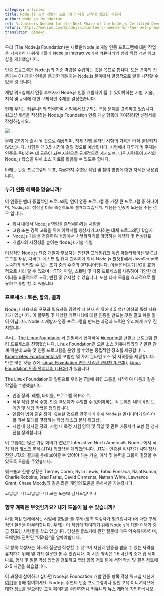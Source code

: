 ```yaml
---
category: articles
title: Node.js 공식 개발자 프로그램의 다음 단계에 필요한 지원자
author: Node.js Foundation
ref: Volunteers Needed for the Next Phase of the Node.js Certified Developer Program
refurl: https://medium.com/@nodejs/volunteers-needed-for-the-next-phase-of-the-node-js-certified-developer-program-eeb631effc49#.tzasgab43
translator: pineoc
---
```

<!--
We (The Node.js Foundation) held an in-person development workshop with the community at Node.js Interactive in November to accelerate work on the new Node.js Certified Developer program.
-->
우리 (The Node.js Foundation)는 새로운 Node.js 개발 인증 프로그램에 대한 작업을 가속화하기 위해 11월에 Node.js Interactive에서 커뮤니티와 함께 직접 개발 워크샵을 개최했습니다.

<!--
The certification program aims to establish a baseline competency in Node.js. While not an expert in all areas, developers who pass the certification will be able to hit the ground running with Node.js.
-->
인증 프로그램은 Node.js의 기준 역량을 수립하는 것을 목표로 합니다. 모든 분야의 전문가는 아니지만 인증을 통과한 개발자는 Node.js 분야에서 열정적으로 일을 시작할 수 있을 것 입니다.

<!--
In the in-person development workshop, those involved in the program determined specific topics for the exam and the skills, knowledge and abilities a certified candidate should be able to demonstrate to become a Node.js Certified Developer.
-->
개발 워크샵에서 인증 후보자가 Node.js 인증 개발자가 될 수 있어야하는 시험, 기술, 지식 및 능력에 대한 구체적인 주제를 결정했습니다.

<!--
Currently we are working with the community to determine specific questions that will be asked on the exam. To contribute to the Node.js Foundation Certification Development Item Writing Workshop Sessions, fill out this application.
-->
현재 우리는 커뮤니티와 협력하여 시험에서 요구되는 특정 문제를 고려하고 있습니다. 워크샵 세션을 작성하는 Node.js Foundation 인증 개발 항목에 기여하려면 신청서를 작성하십시오.

![](https://cdn-images-1.medium.com/max/800/1*42wGvCqcxEx2UO2g6OFZyw.jpeg)

<!--
Expected to launch in Q2 this year, pricing for the self-paced, online exam is still to be determined. The exam is expected to take about 3.5 hours. The topics that will be covered on the exam will be published publically as will resources to help prepare for the certification, allowing others to leverage the source materials for their own Node.js learning.
-->
올해 2분기에 출시 될 것으로 예상되며, 자체 진행 온라인 시험의 가격은 아직 결정되지 않았습니다. 시험은 약 3.5 시간이 걸릴 것으로 예상됩니다. 시험에서 다루게 될 주제는 인증을 준비하는 데 도움이 되는 자원으로 공개적으로 게시되며, 다른 사람들이 자신의 Node.js 학습을 위해 소스 자료를 활용할 수 있도록 합니다.

<!--
Below are more details on the goals for the certification program, work that has been done so far and how you can get involved.
-->
아래는 인증 프로그램의 목표, 지금까지 수행된 작업 및 참여 방법에 대한 자세한 내용입니다.

<!--
### Who Benefits from the Certification?
-->
### 누가 인증 혜택을 얻습니까?

<!--
This certification will be one of the biggest vendor-neutral programming language certification programs available and is designed to propel Node.js growth even further. It is intended to help:
- People who need to prove Node.js competency within a company
- Alternative programming learners eager to boost their resume for hiring or career training
- Contractors and consultants hoping to verify their Node.js skills to differentiate themselves in the market
- Identify Node.js skills that will make developers more marketable
-->
이 인증은 벤더 중립적인 프로그래밍 언어 인증 프로그램 중 가장 큰 프로그램 중 하나이며, Node.js의 성장을 더욱 촉진하도록 설계되었습니다. 다음은 인증이 도움을 주는 경우 입니다.
- 회사 내에서 Node.js 역량을 증명해야하는 사람들
- 고용 또는 경력 교육을 위해 이력서를 향상시키고자하는 대체 프로그래밍 학습자
- Node.js 기술을 검증하여 시장에서 차별화하기를 희망하는 계약자 및 컨설턴트
- 개발자의 시장성을 높이는 Node.js 기술 식별

<!--
Ideal Node.js Certified Developer candidates are early intermediate-level engineers who can already work proficiently in JavaScript with the Node.js platform to build, debug, test and maintain secure framework-independent applications and CLI tools. They are capable of handling asynchronous I/O effectively and can efficiently manipulate, transform and persist various data using HTTP, files, streams, and multiple processes. They can also leverage and integrate 3rd party modules effectively.
-->
이상적인 Node.js 인증 개발자 후보자는 안전한 프레임워크 독립 어플리케이션 및 CLI 도구를 작성, 디버그, 테스트 및 유지 관리하기 위해 Node.js 플랫폼에서 JavaScript로 능숙하게 작업할 수 있는 초기 중급 수준의 엔지니어입니다. 이들은 비동기 I/O를 효과적으로 처리 할 수 있으며 HTTP, 파일, 스트림 및 다중 프로세스를 사용하여 다양한 데이터를 효율적으로 조작, 변환 및 유지할 수 있습니다. 또한 타사 모듈을 효과적으로 활용하고 통합 할 수 있습니다.

<!--
### The Process: Debate, Consensus, Outcome
-->
### 프로세스 : 토론, 합의, 결과

<!--
Given the size and needs of Node.js users — there are currently more than 4.5 million active users per month — creating a certification for this platform and diverse community is no small feat. The process and effort in creating the Node.js Certified Developer program is something that we have taken very seriously.
-->
Node.js 사용자의 규모와 필요성을 감안할 때 현재 한 달에 4.5 백만 이상의 활성 사용자가 있습니다. 이 플랫폼 및 다양한 커뮤니티에 대한 인증을 만드는 것은 결코 쉬운 일이 아닙니다. Node.js 개발자 인증 프로그램을 만드는 과정과 노력은 우리에게 매우 진지합니다.

<!--
We worked closely with [The Linux Foundation](https://training.linuxfoundation.org/certification/why-certify-with-us) to create the [blueprint](https://github.com/nodejs/education/blob/master/certification.md#nodejs-certified-developer) and process for administering the program. The Linux Foundation offers a neutral home for running training and certification programs, thanks to its close involvement with the open source community. It offers several online courses and certifications, including [Kubernetes Fundamentals](https://training.linuxfoundation.org/linux-courses/system-administration-training/kubernetes-fundamentals); [Linux Foundation Certified System Administrator (LFCS)](https://training.linuxfoundation.org/certification/lfcs); [Linux Foundation Certified Engineer (LFCE)](https://training.linuxfoundation.org/certification/lfce); among many others.
-->
우리는 [The Linux Foundation](https://training.linuxfoundation.org/certification/why-certify-with-us)과 긴밀하게 협력하여 [blueprint](https://github.com/nodejs/education/blob/master/certification.md#nodejs-certified-developer)를 만들고 프로그램 관리 프로세스를 진행했습니다. Linux Foundation은 오픈 소스 커뮤니티와의 긴밀한 관계 덕분에 교육 및 인증 프로그램을 운영 할 수있는 중립적인 장소를 제공합니다. [Kubernetes Fundamentals](https://training.linuxfoundation.org/linux-courses/system-administration-training/kubernetes-fundamentals)를 포함한 몇 가지 온라인 코스 및 자격증을 제공합니다. 다른 많은 것들 중에, [Linux Foundation 인증 시스템 관리자 (LFCS)](https://training.linuxfoundation.org/certification/lfcs), [Linux Foundation 인증 엔지니어 (LFCE)](https://training.linuxfoundation.org/certification/lfce)가 있습니다.

<!--
As part of its work with The Linux Foundation, we launched a working group in July to:
-->
The Linux Foundation의 일환으로 우리는 7월에 워킹 그룹을 시작하여 다음과 같은 작업을 수행했습니다.

<!--
- Define Certification(s): the number of levels, titles, program goals;
- Conduct Job Task Analysis: to define the domains of work and corresponding task within each domain a certification candidate should be able to perform.
- Define Scope Statement of Certification: Job Task Analysis workshop to determine the basic underpinnings of what a Node.js Engineer needs to know in order to be considered competent;
- Define the Exam Blueprint: containing the specific exams domains and tasks and their relevant weight within the exam.
-->
- 인증 정의: 레벨, 타이틀, 프로그램 목표의 수.
- 직무 작업 분석 수행: 인증 후보자가 수행할 수 있어야하는 각 도메인 내의 작업 도메인 및 해당 작업을 정의합니다.
- 인증의 범위 진술 정의: 유능한 것으로 간주되기 위해 Node.js 엔지니어가 알아야 할 기본 토대를 결정하는 작업 태스크 분석 워크샵.
- 시험 내 청사진 정의: 시험 내 특정 시험 영역 및 작업 및 관련 가중치가 포함 된 청사진을 정의합니다.

<!--
This group has had many virtual meetings and held an in-person Job Task Analysis (JTA) workshop at Node.js Interactive North America. The JTA helped the group determine the skills, knowledge and abilities a certified candidate should be able to demonstrate with the outcome of the JTA being an exam blueprint.
-->
이 그룹에는 많은 가상 회의가 있었고 Interactive North America의 Node.js에서 직접 작업 태스크 분석 (JTA) 워크샵을 개최했습니다. JTA는 인증된 응시자가 시험 청사진인 JTA의 결과를 통해 보여줄 수 있어야 하는 기술, 지식 및 능력을 그룹이 결정할 수 있도록 도움을 주었습니다.

<!--
The workshop and the progress we’ve made is only possible through the help of many individuals in the community: Tierney Coren, Ryan Lewis, Fabio Fonseca, Rajat Kumar, Charlie Robbins, Brad Farias, David Clements, Nathan White, Lawrence Grant, and Chase Moody.
-->
워크숍과 진행 상황은 Tierney Coren, Ryan Lewis, Fabio Fonseca, Rajat Kumar, Charlie Robbins, Brad Farias, David Clements, Nathan White, Lawrence Grant, Chase Moody와 같은 많은 개인의 도움을 통해서만 가능합니다.

<!--
Thank you! Thank you! Thank you for all your help!
-->
고맙습니다! 고맙습니다! 모든 도움에 감사드립니다!

<!--
### What’s Next? Can I Help?
-->
### 향후 계획은 무엇인가요? 내가 도움이 될 수 있습니까?

<!--
The next phase of work will be finalizing the specific questions for the topics that the exam will focus on (item-writers needed!). We are looking for folks who are intermediate to advanced in their understanding of Node.js to get involved in this work. You should be experienced enough to be very comfortable with the question you are writing and know the “gotchas” involved with the domain.
-->
다음 작업 단계에서는 시험에 중점을 둘 주제 (항목 작성자가 필요합니다!)에 대한 구체적인 질문을 마무리합니다. 우리는 이 작업에 참여하기 위해 Node.js에 대한 이해가 중급 정도인 사람들을 찾고 있습니다. 당신은 글쓰기에 관한 질문에 매우 익숙해져야하며, 도메인에 관련된 "어려움"을 알아야합니다.

<!--
Each item-writer will only be able to write one question and is limited to viewing only a few questions, to maintain eligibility in receiving their own certification. The time commitment for this is a 1.5 hour intro webinar, which will review the format and how to write the question, as well as 2–5 hours​ to cover writing and reviewing the question with the Core Item Review team.
-->
각 항목 작성자는 하나의 질문만 작성할 수 있으며 자신의 인증을 받을 수 있는 자격을 유지하기 위해 몇 가지 질문만 볼 수 있습니다. 이 시간 약속은 1.5 시간의 소개 웹 세미나로, 형식 및 질문 작성 방법을 검토하고 핵심 항목 검토 팀에 서면 작성 및 질문 검토에 2-5 시간을 복습합니다.

<!--
If you are interested in participating in this process, please apply to the Node.js Foundation Certification Development Item Writing Workshop Sessions [here](https://docs.google.com/a/linuxfoundation.org/forms/d/10X9RJ4oLu2IU7cXppnXmwDMdJTetq3i9focw-R7GB8s/viewform?edit_requested=true). If you are looking to stay informed with what is happening with the certification program or general educational initiatives around Node.js, check out our [education page](https://nodejs.org/en/foundation/education/) or subscribe to our community [newsletter](http://bit.ly/2hml18m).
-->
이 과정에 참여하고 싶다면 Node.js Foundation 개발 인증 항목 작성 워크샵 세션에 [여기](https://docs.google.com/a/linuxfoundation.org/forms/d/10X9RJ4oLu2IU7cXppnXmwDMdJTetq3i9focw-R7GB8s/viewform?edit_requested=true)를 통해 참여하세요. Node.js 주변의 인증 프로그램이나 일반 교육 이니셔티브에 대한 정보를 얻으려면 [교육 페이지](https://nodejs.org/en/foundation/education/)를 확인하거나 커뮤니티 [뉴스 레터](http://bit.ly/2hml18m)에 가입하십시오.

